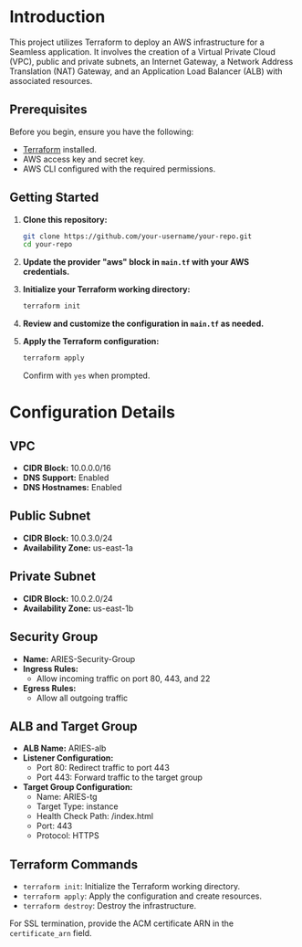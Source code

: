 # Introduction

This project utilizes Terraform to deploy an AWS infrastructure for a Seamless application. It involves the creation of a Virtual Private Cloud (VPC), public and private subnets, an Internet Gateway, a Network Address Translation (NAT) Gateway, and an Application Load Balancer (ALB) with associated resources.

## Prerequisites

Before you begin, ensure you have the following:

- [Terraform](https://www.terraform.io/downloads.html) installed.
- AWS access key and secret key.
- AWS CLI configured with the required permissions.

## Getting Started

1. **Clone this repository:**

    ```bash
    git clone https://github.com/your-username/your-repo.git
    cd your-repo
    ```

2. **Update the provider "aws" block in `main.tf` with your AWS credentials.**

3. **Initialize your Terraform working directory:**

    ```bash
    terraform init
    ```

4. **Review and customize the configuration in `main.tf` as needed.**

5. **Apply the Terraform configuration:**

    ```bash
    terraform apply
    ```

    Confirm with `yes` when prompted.





# Configuration Details

## VPC
- **CIDR Block:** 10.0.0.0/16
- **DNS Support:** Enabled
- **DNS Hostnames:** Enabled

## Public Subnet
- **CIDR Block:** 10.0.3.0/24
- **Availability Zone:** us-east-1a

## Private Subnet
- **CIDR Block:** 10.0.2.0/24
- **Availability Zone:** us-east-1b

## Security Group
- **Name:** ARIES-Security-Group
- **Ingress Rules:**
  - Allow incoming traffic on port 80, 443, and 22
- **Egress Rules:**
  - Allow all outgoing traffic

## ALB and Target Group
- **ALB Name:** ARIES-alb
- **Listener Configuration:**
  - Port 80: Redirect traffic to port 443
  - Port 443: Forward traffic to the target group
- **Target Group Configuration:**
  - Name: ARIES-tg
  - Target Type: instance
  - Health Check Path: /index.html
  - Port: 443
  - Protocol: HTTPS

## Terraform Commands
- `terraform init`: Initialize the Terraform working directory.
- `terraform apply`: Apply the configuration and create resources.
- `terraform destroy`: Destroy the infrastructure.

For SSL termination, provide the ACM certificate ARN in the `certificate_arn` field.

